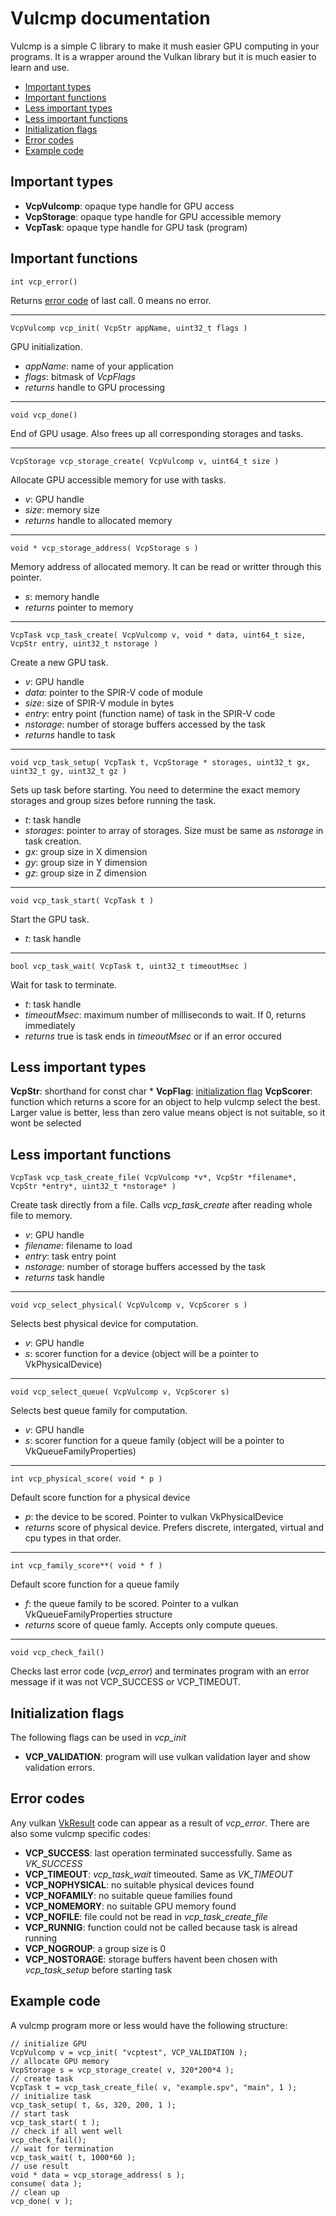 # Vulcmp documentation

Vulcmp is a simple C library to make it mush easier GPU computing in your programs. 
It is a wrapper around the Vulkan library but it is much easier to learn and use.

- [Important types](#important-types)
- [Important functions](#important-functions)
- [Less important types](#less-important-types)
- [Less important functions](#less-important-functions)
- [Initialization flags](#initialization-flags)
- [Error codes](#error-codes)
- [Example code](#example-code)

## Important types

- **VcpVulcomp**: opaque type handle for GPU access
- **VcpStorage**: opaque type handle for GPU accessible memory
- **VcpTask**: opaque type handle for GPU task (program)

## Important functions

    int vcp_error()
Returns [error code](#error-codes) of last call. 0 means no error.

---
    VcpVulcomp vcp_init( VcpStr appName, uint32_t flags )
GPU initialization.
- *appName*: name of your application
- *flags*: bitmask of *VcpFlags*
- *returns* handle to GPU processing

---
    void vcp_done()
End of GPU usage. Also frees up all corresponding storages and tasks.

---
    VcpStorage vcp_storage_create( VcpVulcomp v, uint64_t size )
Allocate GPU accessible memory for use with tasks.
- *v*: GPU handle
- *size*: memory size
- *returns* handle to allocated memory

---
    void * vcp_storage_address( VcpStorage s )
Memory address of allocated memory. It can be read or writter through this pointer.
- *s*: memory handle
- *returns* pointer to memory

---
    VcpTask vcp_task_create( VcpVulcomp v, void * data, uint64_t size, VcpStr entry, uint32_t nstorage )
Create a new GPU task.
- *v*: GPU handle
- *data*: pointer to the SPIR-V code of module
- *size*: size of SPIR-V module in bytes
- *entry*: entry point (function name) of task in the SPIR-V code
- *nstorage*: number of storage buffers accessed by the task
- *returns* handle to task

---
    void vcp_task_setup( VcpTask t, VcpStorage * storages, uint32_t gx, uint32_t gy, uint32_t gz )
Sets up task before starting. You need to determine the exact memory storages and group sizes before running the task.
- *t*: task handle
- *storages*: pointer to array of storages. Size must be same as *nstorage* in task creation.
- *gx*: group size in X dimension
- *gy*: group size in Y dimension
- *gz*: group size in Z dimension

---
    void vcp_task_start( VcpTask t )
Start the GPU task.
- *t*: task handle

---
    bool vcp_task_wait( VcpTask t, uint32_t timeoutMsec )
Wait for task to terminate.
- *t*: task handle
- *timeoutMsec*: maximum number of milliseconds to wait. If 0, returns immediately
- *returns* true is task ends in *timeoutMsec* or if an error occured

## Less important types

**VcpStr**: shorthand for const char *
**VcpFlag**: [initialization flag](#initialization-flags)
**VcpScorer**: function which returns a score for an object to help vulcmp select the best. 
 Larger value is better, less than zero value means object is not suitable, so it wont be selected

## Less important functions

    VcpTask vcp_task_create_file( VcpVulcomp *v*, VcpStr *filename*, VcpStr *entry*, uint32_t *nstorage* )
Create task directly from a file. Calls *vcp_task_create* after reading whole file to memory.
- *v*: GPU handle
- *filename*: filename to load
- *entry*: task entry point
- *nstorage*: number of storage buffers accessed by the task
- *returns* task handle

---
    void vcp_select_physical( VcpVulcomp v, VcpScorer s )
Selects best physical device for computation.
- *v*: GPU handle
- *s*: scorer function for a device (object will be a pointer to VkPhysicalDevice)

---
    void vcp_select_queue( VcpVulcomp v, VcpScorer s)
Selects best queue family for computation.
- *v*: GPU handle
- *s*: scorer function for a queue family (object will be a pointer to VkQueueFamilyProperties)

---
    int vcp_physical_score( void * p )
Default score function for a physical device
- *p*: the device to be scored. Pointer to vulkan VkPhysicalDevice
- *returns* score of physical device. Prefers discrete, intergated, virtual and cpu types in that order.

---
    int vcp_family_score**( void * f )
Default score function for a queue family
- *f*: the queue family to be scored. Pointer to a vulkan VkQueueFamilyProperties structure
- *returns* score of queue famly. Accepts only compute queues.

---
    void vcp_check_fail()
Checks last error code (*vcp_error*) and terminates program with an error message if it was not VCP_SUCCESS or VCP_TIMEOUT.

## Initialization flags

The following flags can be used in *vcp_init*

- **VCP_VALIDATION**: program will use vulkan validation layer and show validation errors.

## Error codes

Any vulkan [VkResult](https://registry.khronos.org/vulkan/specs/1.3-extensions/man/html/VkResult.html) code can appear as a result of *vcp_error*. There are also some vulcmp specific codes:

- **VCP_SUCCESS**: last operation terminated successfully. Same as *VK_SUCCESS*
- **VCP_TIMEOUT**: *vcp_task_wait* timeouted. Same as *VK_TIMEOUT*
- **VCP_NOPHYSICAL**: no suitable physical devices found
- **VCP_NOFAMILY**: no suitable queue families found
- **VCP_NOMEMORY**: no suitable GPU memory found
- **VCP_NOFILE**: file could not be read in *vcp_task_create_file*
- **VCP_RUNNIG**: function could not be called because task is alread running
- **VCP_NOGROUP**: a group size is 0
- **VCP_NOSTORAGE**: storage buffers havent been chosen with *vcp_task_setup* before starting task

## Example code
   
A vulcmp program more or less would have the following structure:

    // initialize GPU
    VcpVulcomp v = vcp_init( "vcptest", VCP_VALIDATION );
    // allocate GPU memory
    VcpStorage s = vcp_storage_create( v, 320*200*4 );
    // create task
    VcpTask t = vcp_task_create_file( v, "example.spv", "main", 1 );
    // initialize task
    vcp_task_setup( t, &s, 320, 200, 1 );
    // start task
    vcp_task_start( t );
    // check if all went well
    vcp_check_fail();
    // wait for termination
    vcp_task_wait( t, 1000*60 );
    // use result
    void * data = vcp_storage_address( s );
    consume( data );
    // clean up
    vcp_done( v );
    
